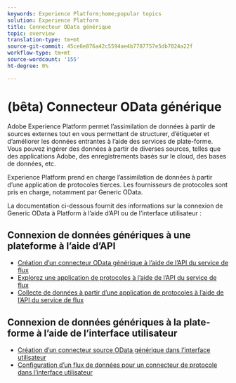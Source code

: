 ```yaml
---
keywords: Experience Platform;home;popular topics
solution: Experience Platform
title: Connecteur OData générique
topic: overview
translation-type: tm+mt
source-git-commit: 45ce6e876a42c5594ae4b7787757e5db7024a22f
workflow-type: tm+mt
source-wordcount: '155'
ht-degree: 0%

---
```



# (bêta) Connecteur OData générique

Adobe Experience Platform permet l’assimilation de données à partir de sources externes tout en vous permettant de structurer, d’étiqueter et d’améliorer les données entrantes à l’aide des services de plate-forme. Vous pouvez ingérer des données à partir de diverses sources, telles que des applications Adobe, des enregistrements basés sur le cloud, des bases de données, etc.

Experience Platform prend en charge l’assimilation de données à partir d’une application de protocoles tierces. Les fournisseurs de protocoles sont pris en charge, notamment par Generic OData.

La documentation ci-dessous fournit des informations sur la connexion de Generic OData à Platform à l’aide d’API ou de l’interface utilisateur :

## Connexion de données génériques à une plateforme à l’aide d’API

- [Création d’un connecteur OData générique à l’aide de l’API du service de flux](../../tutorials/api/create/protocols/odata.md)
- [Explorez une application de protocoles à l’aide de l’API du service de flux](../../tutorials/api/explore/protocols.md)
- [Collecte de données à partir d’une application de protocoles à l’aide de l’API du service de flux](../../tutorials/api/collect/protocols.md)

## Connexion de données génériques à la plate-forme à l’aide de l’interface utilisateur

- [Création d’un connecteur source OData générique dans l’interface utilisateur](../../tutorials/ui/create/protocols/odata.md)
- [Configuration d’un flux de données pour un connecteur de protocole dans l’interface utilisateur](../../tutorials/ui/dataflow/protocols.md)